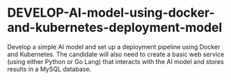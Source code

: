 # DEVELOP-AI-model-using-docker-and-kubernetes-deployment-model
Develop a simple AI model and set up a deployment pipeline using Docker and Kubernetes. The candidate will also need to create a basic web service (using either Python or Go Lang) that interacts with the AI model and stores results in a MySQL database.
